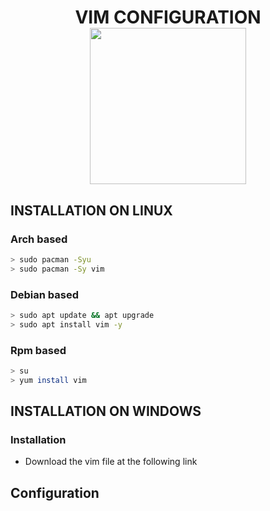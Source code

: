 <h1 align="center">VIM CONFIGURATION<br><img src="https://i.ibb.co/F3dgM7J/1022px-Vimlogo-svg.png" width="250px"></h1>

## INSTALLATION ON LINUX
### Arch based
```bash
> sudo pacman -Syu
> sudo pacman -Sy vim
```
### Debian based
```bash
> sudo apt update && apt upgrade
> sudo apt install vim -y
```
### Rpm based
```bash 
> su 
> yum install vim
```

## INSTALLATION ON WINDOWS
### Installation
<ul>
<li> Download the vim file at the following <link href="https://www.vim.org/download.php">link</link>
</ul>

## Configuration
